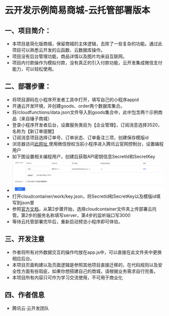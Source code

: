 # 云开发示例简易商城-云托管部署版本

## 一、项目简介：
- 本项目是简化版商城，保留商城的主体逻辑，去除了一些复杂的功能。通过此项目可以熟悉云开发的云函数、云数据库操作。
- 项目没有后台管理功能，商品详情以及图片均来自互联网。
- 项目内付款操作为模拟付款，没有真正的引入付款功能，云开发集成微信支付能力，可以轻松使用。

## 二、部署步骤：
- 将项目源码在小程序开发者工具中打开，填写自己的小程序appid
- 开通云开发环境，并创建goods、order两个数据库集合。
- 将/cloudfunctions/data.json文件导入到goods集合中，此中包含两个示例商品（来自锤子商城）
- 登录小程序开发者后台，设置服务类目为【企业管理】，订阅消息选择3520，名称为【新订单提醒】
- 订阅消息项目选择订单号、订单状态、订单备注三项，创建保存模版id
- 浏览器访问[此网址](https://cloud.tencent.com/login/mp?s_url=https%3a%2f%2fconsole.cloud.tencent.com%2fcam%2fuser%2fcreate%3fsystemType%3dFastCreateV2),使用微信授权当前小程序进入腾讯云官网控制台，设置编程用户
- 如下图设置相关编程用户，创建后获取API密钥信息SecretId和SecretKey
- ![](set.png)
- 打开cloudcontainer/work/key.json，将SecretId和SecretKey以及模版id填写到json里
- 参照[官方文档](https://developers.weixin.qq.com/miniprogram/dev/wxcloud/guide/container/introduction.html)，从第2步骤开始，选择cloudcontainer文件夹上传部署云托管。第2步的服务名称填写server，第4步的监听端口写3000
- 等待云托管部署完毕后，重新启动预览小程序即可体验。

## 三、开发注意
- 作者将所有对外数据交互的操作均放在app.js中，可以直接在此文件夹中更换相应后台。
- 本项目页面构建以及页面逻辑是参照其他项目直接迁移的，在代码规则以及安全性方面有些瑕疵，如果你想搭建自己的商城，请根据业务需求自行完善。
- 本项目所有内容只可作为学习交流使用，不可用于商业化

## 四、作者信息
- 腾讯云·云开发团队